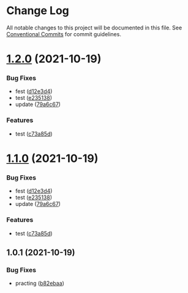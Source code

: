 # Change Log

All notable changes to this project will be documented in this file.
See [Conventional Commits](https://conventionalcommits.org) for commit guidelines.

# [1.2.0](https://github.com/webandrem/lerna-test/compare/v1.0.3...v1.2.0) (2021-10-19)


### Bug Fixes

* fest ([d12e3d4](https://github.com/webandrem/lerna-test/commit/d12e3d4b11f4079b2e97cd490de3e41968230b12))
* test ([e235138](https://github.com/webandrem/lerna-test/commit/e2351389ef689d144e2d786ce8526c985e586b52))
* update ([79a6c67](https://github.com/webandrem/lerna-test/commit/79a6c67261830bd4d8b582970372a6a306e84928))


### Features

* test ([c73a85d](https://github.com/webandrem/lerna-test/commit/c73a85d5f473be413813b9356c145ae48b2c8fe4))





# [1.1.0](https://github.com/webandrem/lerna-test/compare/v1.0.3...v1.1.0) (2021-10-19)


### Bug Fixes

* fest ([d12e3d4](https://github.com/webandrem/lerna-test/commit/d12e3d4b11f4079b2e97cd490de3e41968230b12))
* test ([e235138](https://github.com/webandrem/lerna-test/commit/e2351389ef689d144e2d786ce8526c985e586b52))
* update ([79a6c67](https://github.com/webandrem/lerna-test/commit/79a6c67261830bd4d8b582970372a6a306e84928))


### Features

* test ([c73a85d](https://github.com/webandrem/lerna-test/commit/c73a85d5f473be413813b9356c145ae48b2c8fe4))





## 1.0.1 (2021-10-19)


### Bug Fixes

* practing ([b82ebaa](https://github.com/webandrem/lerna-test/commit/b82ebaaa7666f0cf38dd6c8bf2490adbf6916501))
